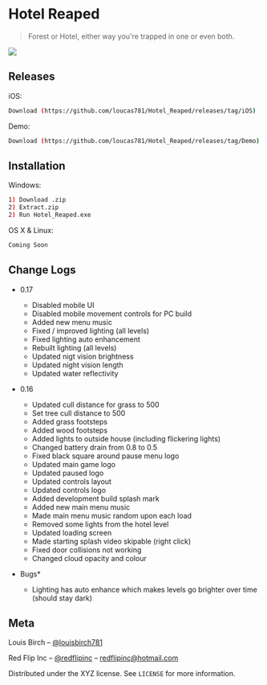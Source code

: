 # Hotel Reaped
> Forest or Hotel, either way you're trapped in one or even both.



![](HighresScreenshot00012.png)

## Releases

iOS:

```sh
Download (https://github.com/loucas781/Hotel_Reaped/releases/tag/iOS)
```

Demo:

```sh
Download (https://github.com/loucas781/Hotel_Reaped/releases/tag/Demo)
```

## Installation

Windows:

```sh
1) Download .zip 
2) Extract.zip
2) Run Hotel_Reaped.exe
```

OS X & Linux:

```sh
Coming Soon
```

## Change Logs

* 0.17
    * Disabled mobile UI
    * Disabled mobile movement controls for PC build
    * Added new menu music
    * Fixed / improved lighting (all levels)
    * Fixed lighting auto enhancement
    * Rebuilt lighting (all levels)
    * Updated nigt vision brightness
    * Updated night vision length
    * Updated water reflectivity

* 0.16
    * Updated cull distance for grass to 500
    * Set tree cull distance to 500
    * Added grass footsteps
    * Added wood footsteps
    * Added lights to outside house (including flickering lights)
    * Changed battery drain from 0.8 to 0.5
    * Fixed black square around pause menu logo
    * Updated main game logo
    * Updated paused logo
    * Updated controls layout
    * Updated controls logo
    * Added development build splash mark
    * Added new main menu music
    * Made main menu music random upon each load
    * Removed some lights from the hotel level
    * Updated loading screen
    * Made starting splash video skipable (right click)
    * Fixed door collisions not working
    * Changed cloud opacity and colour
* Bugs*
    * Lighting has auto enhance which makes levels go brighter over time (should stay dark)
    
## Meta

Louis Birch – [@louisbirch781](https://twitter.com/louisbirch781) 

Red Flip Inc – [@redflipinc](https://twitter.com/redflipinc) – redflipinc@hotmail.com

Distributed under the XYZ license. See ``LICENSE`` for more information.

